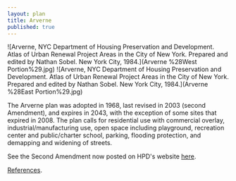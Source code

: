 ```yaml
---
layout: plan
title: Arverne
published: true
---
```


<!---![Arverne, NYC Department of Housing Preservation and Development. Community Development Progress Report: 1968. Prepared and edited by Nathan Sobel. New York City, 1968.](Arverne 1968 I.png)
![Arverne, NYC Department of Housing Preservation and Development. Community Development Progress Report: 1968. Prepared and edited by Nathan Sobel. New York City, 1968.](Arverne 1968 II.png)-->
![Arverne, NYC Department of Housing Preservation and Development. Atlas of Urban Renewal Project Areas in the City of New York. Prepared and edited by Nathan Sobel. New York City, 1984.](Arverne %28West Portion%29.jpg)
![Arverne, NYC Department of Housing Preservation and Development. Atlas of Urban Renewal Project Areas in the City of New York. Prepared and edited by Nathan Sobel. New York City, 1984.](Arverne %28East Portion%29.jpg)

The Arverne plan was adopted in 1968, last revised in 2003 (second Amendment), and expires in 2043, with the exception of some sites that expired in 2008. The plan calls for residential use with commercial overlay, industrial/manufacturing use, open space including playground, recreation center and public/charter school, parking, flooding protection, and demapping and widening of streets.

See the Second Amendment now posted on HPD's website [here](https://www.nyc.gov/assets/hpd/downloads/pdfs/services/arverne-second-amended-urp.pdf). 

[References](http://www.urbanreviewer.org/#page=references.html).
